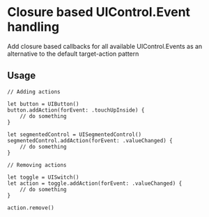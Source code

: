 # Closure based UIControl.Event handling

Add closure based callbacks for all available UIControl.Events as an alternative to the default target-action pattern

## Usage

    // Adding actions

    let button = UIButton()
    button.addAction(forEvent: .touchUpInside) {
        // do something
    }
    
    let segmentedControl = UISegmentedControl()
    segmentedControl.addAction(forEvent: .valueChanged) {
        // do something
    }

    // Removing actions
    
    let toggle = UISwitch()
    let action = toggle.addAction(forEvent: .valueChanged) {
        // do something
    }
        
    action.remove()
